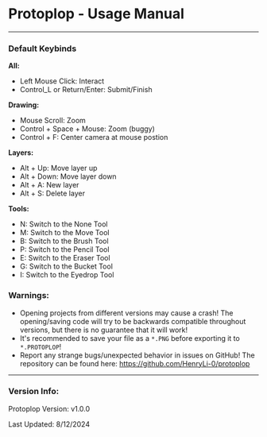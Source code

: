 # Protoplop - Usage Manual

---

### Default Keybinds

**All:**
- Left Mouse Click: Interact
- Control_L or Return/Enter: Submit/Finish

**Drawing:**
- Mouse Scroll: Zoom
- Control + Space + Mouse: Zoom (buggy)
- Control + F: Center camera at mouse postion

**Layers:**
- Alt + Up: Move layer up
- Alt + Down: Move layer down
- Alt + A: New layer
- Alt + S: Delete layer

**Tools:**
- N: Switch to the None Tool
- M: Switch to the Move Tool
- B: Switch to the Brush Tool
- P: Switch to the Pencil Tool
- E: Switch to the Eraser Tool
- G: Switch to the Bucket Tool
- I: Switch to the Eyedrop Tool


### Warnings:
- Opening projects from different versions may cause a crash! The opening/saving code will try to be backwards compatible throughout versions, but there is no guarantee that it will work!
- It's recommended to save your file as a `*.PNG` before exporting it to `*.PROTOPLOP`!
- Report any strange bugs/unexpected behavior in issues on GitHub! The repository can be found here: https://github.com/HenryLi-0/protoplop

---

### Version Info:

Protoplop Version: v1.0.0

Last Updated: 8/12/2024